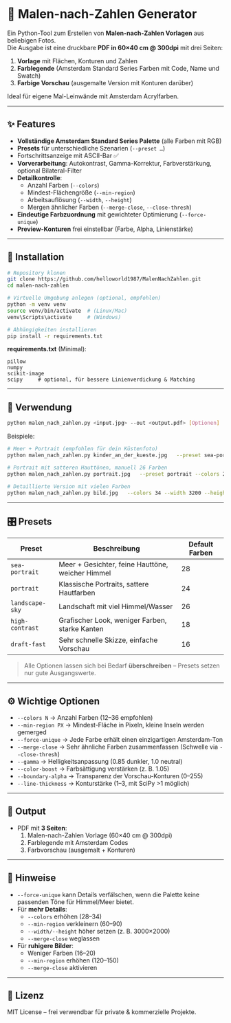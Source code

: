 
# 🎨 Malen-nach-Zahlen Generator

Ein Python-Tool zum Erstellen von **Malen-nach-Zahlen Vorlagen** aus beliebigen Fotos.  
Die Ausgabe ist eine druckbare **PDF in 60×40 cm @ 300dpi** mit drei Seiten:

1. **Vorlage** mit Flächen, Konturen und Zahlen  
2. **Farblegende** (Amsterdam Standard Series Farben mit Code, Name und Swatch)  
3. **Farbige Vorschau** (ausgemalte Version mit Konturen darüber)

Ideal für eigene Mal-Leinwände mit Amsterdam Acrylfarben.

---

## ✨ Features

- **Vollständige Amsterdam Standard Series Palette** (alle Farben mit RGB)  
- **Presets** für unterschiedliche Szenarien (`--preset …`)  
- Fortschrittsanzeige mit ASCII-Bar ✅  
- **Vorverarbeitung**: Autokontrast, Gamma-Korrektur, Farbverstärkung, optional Bilateral-Filter  
- **Detailkontrolle**:  
  - Anzahl Farben (`--colors`)  
  - Mindest-Flächengröße (`--min-region`)  
  - Arbeitsauflösung (`--width`, `--height`)  
  - Mergen ähnlicher Farben (`--merge-close`, `--close-thresh`)  
- **Eindeutige Farbzuordnung** mit gewichteter Optimierung (`--force-unique`)  
- **Preview-Konturen** frei einstellbar (Farbe, Alpha, Linienstärke)  

---

## 🔧 Installation

```bash
# Repository klonen
git clone https://github.com/helloworld1987/MalenNachZahlen.git
cd malen-nach-zahlen

# Virtuelle Umgebung anlegen (optional, empfohlen)
python -m venv venv
source venv/bin/activate  # (Linux/Mac)
venv\Scripts\activate     # (Windows)

# Abhängigkeiten installieren
pip install -r requirements.txt
```

**requirements.txt** (Minimal):
```
pillow
numpy
scikit-image
scipy     # optional, für bessere Linienverdickung & Matching
```

---

## 🚀 Verwendung

```bash
python malen_nach_zahlen.py <input.jpg> --out <output.pdf> [Optionen]
```

Beispiele:

```bash
# Meer + Portrait (empfohlen für dein Küstenfoto)
python malen_nach_zahlen.py kinder_an_der_kueste.jpg   --preset sea-portrait   --out kinderanderkueste.pdf

# Portrait mit satteren Hauttönen, manuell 26 Farben
python malen_nach_zahlen.py portrait.jpg   --preset portrait --colors 26 --out portrait26.pdf

# Detaillierte Version mit vielen Farben
python malen_nach_zahlen.py bild.jpg   --colors 34 --width 3200 --height 2134   --min-region 60 --out detailreich.pdf
```

---

## 🎛 Presets

| Preset         | Beschreibung                                    | Default Farben |
|----------------|-------------------------------------------------|----------------|
| `sea-portrait` | Meer + Gesichter, feine Hauttöne, weicher Himmel| 28             |
| `portrait`     | Klassische Portraits, sattere Hautfarben        | 24             |
| `landscape-sky`| Landschaft mit viel Himmel/Wasser               | 26             |
| `high-contrast`| Grafischer Look, weniger Farben, starke Kanten  | 18             |
| `draft-fast`   | Sehr schnelle Skizze, einfache Vorschau         | 16             |

> Alle Optionen lassen sich bei Bedarf **überschreiben** – Presets setzen nur gute Ausgangswerte.

---

## ⚙️ Wichtige Optionen

- `--colors N` → Anzahl Farben (12–36 empfohlen)  
- `--min-region PX` → Mindest-Fläche in Pixeln, kleine Inseln werden gemerged  
- `--force-unique` → Jede Farbe erhält einen einzigartigen Amsterdam-Ton  
- `--merge-close` → Sehr ähnliche Farben zusammenfassen (Schwelle via `--close-thresh`)  
- `--gamma` → Helligkeitsanpassung (0.85 dunkler, 1.0 neutral)  
- `--color-boost` → Farbsättigung verstärken (z. B. 1.05)  
- `--boundary-alpha` → Transparenz der Vorschau-Konturen (0–255)  
- `--line-thickness` → Konturstärke (1–3, mit SciPy >1 möglich)

---

## 📄 Output

- PDF mit **3 Seiten**:
  1. Malen-nach-Zahlen Vorlage (60×40 cm @ 300dpi)
  2. Farblegende mit Amsterdam Codes
  3. Farbvorschau (ausgemalt + Konturen)

---

## 📝 Hinweise

- `--force-unique` kann Details verfälschen, wenn die Palette keine passenden Töne für Himmel/Meer bietet.  
- Für **mehr Details**:
  - `--colors` erhöhen (28–34)  
  - `--min-region` verkleinern (60–90)  
  - `--width/--height` höher setzen (z. B. 3000×2000)  
  - `--merge-close` weglassen  
- Für **ruhigere Bilder**:
  - Weniger Farben (16–20)  
  - `--min-region` erhöhen (120–150)  
  - `--merge-close` aktivieren  

---

## 📜 Lizenz

MIT License – frei verwendbar für private & kommerzielle Projekte.  
